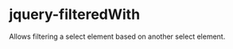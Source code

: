jquery-filteredWith
===================

Allows filtering a select element based on another select element.
